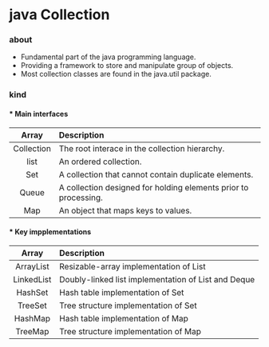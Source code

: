 # java Collection

### about 

- Fundamental part of the java programming language.
- Providing a framework to store and manipulate group of objects.
- Most collection classes are found in the java.util package.

### kind

#### * Main interfaces

|   Array    | Description                                                     |
| :--------: | :-------------------------------------------------------------- |
| Collection | The root interace in the collection hierarchy.                  |
|    list    | An ordered collection.                                          |
|    Set     | A collection that cannot contain duplicate elements.            |
|   Queue    | A collection designed for holding elements prior to processing. |
|    Map     | An object that maps keys to values.                             |

#### * Key impplementations

|   Array    | Description                                         |
| :--------: | :-------------------------------------------------- |
| ArrayList  | Resizable-array implementation of List              |
| LinkedList | Doubly-linked list implementation of List and Deque |
|  HashSet   | Hash table implementation of Set                    |
|  TreeSet   | Tree structure implementation of Set                |
|  HashMap   | Hash table implementation of Map                    |
|  TreeMap   | Tree structure implementation of Map                |
